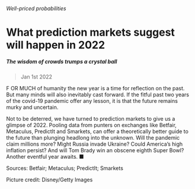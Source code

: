 ###### Well-priced probabilities
# What prediction markets suggest will happen in 2022 
##### The wisdom of crowds trumps a crystal ball 
> Jan 1st 2022 






F OR MUCH of humanity the new year is a time for reflection on the past. But many minds will also inevitably cast forward. If the fitful past two years of the covid-19 pandemic offer any lesson, it is that the future remains murky and uncertain.
Not to be deterred, we have turned to prediction markets to give us a glimpse of 2022. Pooling data from punters on exchanges like Betfair, Metaculus, PredictIt and Smarkets, can offer a theoretically better guide to the future than plunging headlong into the unknown. Will the pandemic claim millions more? Might Russia invade Ukraine? Could America’s high inflation persist? And will Tom Brady win an obscene eighth Super Bowl? Another eventful year awaits. ■

Sources: Betfair; Metaculus; PredictIt; Smarkets
Picture credit: Disney/Getty Images

